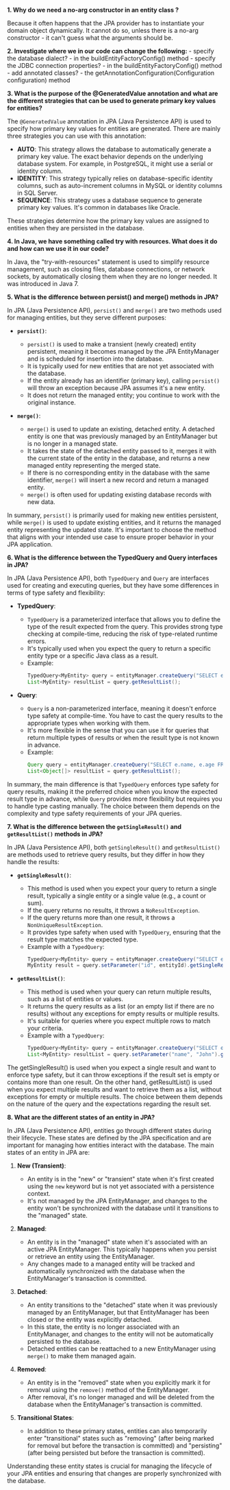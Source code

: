 **1. Why do we need a no-arg constructor in an entity class ?**

Because it often happens that the JPA provider has to instantiate your domain object dynamically. 
It cannot do so, unless there is a no-arg constructor - it can't guess what the arguments should be.

**2. Investigate where we in our code can change the following:**
    - specify the database dialect? - in the buildEntityFactoryConfig() method
    - specify the JDBC connection properties? - in the buildEntityFactoryConfig() method
    - add annotated classes? - the getAnnotationConfiguration(Configuration configuration) method

**3. What is the purpose of the @GeneratedValue annotation and what are the different strategies that can be used to generate primary key values for entities?**

The `@GeneratedValue` annotation in JPA (Java Persistence API) is used to specify how primary key values for entities are generated. There are mainly three strategies you can use with this annotation:

 - **AUTO**: This strategy allows the database to automatically generate a primary key value. The exact behavior depends on the underlying database system. For example, in PostgreSQL, it might use a serial or identity column.
 - **IDENTITY**: This strategy typically relies on database-specific identity columns, such as auto-increment columns in MySQL or identity columns in SQL Server.
 - **SEQUENCE**: This strategy uses a database sequence to generate primary key values. It's common in databases like Oracle.

These strategies determine how the primary key values are assigned to entities when they are persisted in the database.

**4. In Java, we have something called try with resources. What does it do and how can we use it in our code?**

In Java, the "try-with-resources" statement is used to simplify resource management, such as closing files, 
database connections, or network sockets, by automatically closing them when they are no longer needed. It was introduced in Java 7.

**5. What is the difference between persist() and merge() methods in JPA?**

In JPA (Java Persistence API), `persist()` and `merge()` are two methods used for managing entities, but they serve different purposes:

 - **`persist()`**:
    - `persist()` is used to make a transient (newly created) entity persistent, meaning it becomes managed by the JPA EntityManager and is scheduled for insertion into the database.
    - It is typically used for new entities that are not yet associated with the database.
    - If the entity already has an identifier (primary key), calling `persist()` will throw an exception because JPA assumes it's a new entity.
    - It does not return the managed entity; you continue to work with the original instance.

 - **`merge()`**:
    - `merge()` is used to update an existing, detached entity. A detached entity is one that was previously managed by an EntityManager but is no longer in a managed state.
    - It takes the state of the detached entity passed to it, merges it with the current state of the entity in the database, and returns a new managed entity representing the merged state.
    - If there is no corresponding entity in the database with the same identifier, `merge()` will insert a new record and return a managed entity.
    - `merge()` is often used for updating existing database records with new data.

In summary, `persist()` is primarily used for making new entities persistent, while `merge()` is used to update existing entities, and it returns the managed entity representing the updated state. It's important to choose the method that aligns with your intended use case to ensure proper behavior in your JPA application.

**6. What is the difference between the TypedQuery and Query interfaces in JPA?**

In JPA (Java Persistence API), both `TypedQuery` and `Query` are interfaces used for creating and executing queries, but they have some differences in terms of type safety and flexibility:

 - **TypedQuery**:
    - `TypedQuery` is a parameterized interface that allows you to define the type of the result expected from the query. This provides strong type checking at compile-time, reducing the risk of type-related runtime errors.
    - It's typically used when you expect the query to return a specific entity type or a specific Java class as a result.
    - Example:
      ```java
      TypedQuery<MyEntity> query = entityManager.createQuery("SELECT e FROM MyEntity e", MyEntity.class);
      List<MyEntity> resultList = query.getResultList();
      ```

 - **Query**:
    - `Query` is a non-parameterized interface, meaning it doesn't enforce type safety at compile-time. You have to cast the query results to the appropriate types when working with them.
    - It's more flexible in the sense that you can use it for queries that return multiple types of results or when the result type is not known in advance.
    - Example:
      ```java
      Query query = entityManager.createQuery("SELECT e.name, e.age FROM Employee e");
      List<Object[]> resultList = query.getResultList();
      ```

In summary, the main difference is that `TypedQuery` enforces type safety for query results, making it the preferred choice when you know the expected result type in advance, while `Query` provides more flexibility but requires you to handle type casting manually. The choice between them depends on the complexity and type safety requirements of your JPA queries.

**7. What is the difference between the `getSingleResult()` and `getResultList()` methods in JPA?**

In JPA (Java Persistence API), both `getSingleResult()` and `getResultList()` are methods used to retrieve query results, but they differ in how they handle the results:

 - **`getSingleResult()`**:
    - This method is used when you expect your query to return a single result, typically a single entity or a single value (e.g., a count or sum).
    - If the query returns no results, it throws a `NoResultException`.
    - If the query returns more than one result, it throws a `NonUniqueResultException`.
    - It provides type safety when used with `TypedQuery`, ensuring that the result type matches the expected type.
    - Example with a `TypedQuery`:
      ```java
      TypedQuery<MyEntity> query = entityManager.createQuery("SELECT e FROM MyEntity e WHERE e.id = :id", MyEntity.class);
      MyEntity result = query.setParameter("id", entityId).getSingleResult();
      ```

 - **`getResultList()`**:
    - This method is used when your query can return multiple results, such as a list of entities or values.
    - It returns the query results as a list (or an empty list if there are no results) without any exceptions for empty results or multiple results.
    - It's suitable for queries where you expect multiple rows to match your criteria.
    - Example with a `TypedQuery`:
      ```java
      TypedQuery<MyEntity> query = entityManager.createQuery("SELECT e FROM MyEntity e WHERE e.name = :name", MyEntity.class);
      List<MyEntity> resultList = query.setParameter("name", "John").getResultList();
      ```

The getSingleResult() is used when you expect a single result and want to enforce type safety, but it can throw exceptions if 
the result set is empty or contains more than one result. On the other hand, getResultList() is used when you expect multiple 
results and want to retrieve them as a list, without exceptions for empty or multiple results. The choice between them depends 
on the nature of the query and the expectations regarding the result set.

**8. What are the different states of an entity in JPA?**

In JPA (Java Persistence API), entities go through different states during their lifecycle. These states are defined by the JPA specification and are important for managing how entities interact with the database. The main states of an entity in JPA are:

1. **New (Transient)**:
    - An entity is in the "new" or "transient" state when it's first created using the `new` keyword but is not yet associated with a persistence context.
    - It's not managed by the JPA EntityManager, and changes to the entity won't be synchronized with the database until it transitions to the "managed" state.

2. **Managed**:
    - An entity is in the "managed" state when it's associated with an active JPA EntityManager. This typically happens when you persist or retrieve an entity using the EntityManager.
    - Any changes made to a managed entity will be tracked and automatically synchronized with the database when the EntityManager's transaction is committed.

3. **Detached**:
    - An entity transitions to the "detached" state when it was previously managed by an EntityManager, but that EntityManager has been closed or the entity was explicitly detached.
    - In this state, the entity is no longer associated with an EntityManager, and changes to the entity will not be automatically persisted to the database.
    - Detached entities can be reattached to a new EntityManager using `merge()` to make them managed again.

4. **Removed**:
    - An entity is in the "removed" state when you explicitly mark it for removal using the `remove()` method of the EntityManager.
    - After removal, it's no longer managed and will be deleted from the database when the EntityManager's transaction is committed.

5. **Transitional States**:
    - In addition to these primary states, entities can also temporarily enter "transitional" states such as "removing" (after being marked for removal but before the transaction is committed) and "persisting" (after being persisted but before the transaction is committed).

Understanding these entity states is crucial for managing the lifecycle of your JPA entities and ensuring that changes are properly synchronized with the database.
